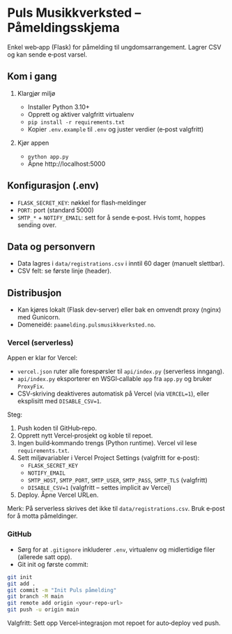 # Puls Musikkverksted – Påmeldingsskjema

Enkel web‑app (Flask) for påmelding til ungdomsarrangement. Lagrer CSV og kan sende e‑post varsel.

## Kom i gang

1. Klargjør miljø
   - Installer Python 3.10+
   - Opprett og aktiver valgfritt virtualenv
   - `pip install -r requirements.txt`
   - Kopier `.env.example` til `.env` og juster verdier (e‑post valgfritt)

2. Kjør appen
   - `python app.py`
   - Åpne http://localhost:5000

## Konfigurasjon (.env)
- `FLASK_SECRET_KEY`: nøkkel for flash‑meldinger
- `PORT`: port (standard 5000)
- `SMTP_*` + `NOTIFY_EMAIL`: sett for å sende e‑post. Hvis tomt, hoppes sending over.

## Data og personvern
- Data lagres i `data/registrations.csv` i inntil 60 dager (manuelt slettbar).
- CSV felt: se første linje (header).

## Distribusjon
- Kan kjøres lokalt (Flask dev‑server) eller bak en omvendt proxy (nginx) med Gunicorn.
- Domeneidé: `paamelding.pulsmusikkverksted.no`.

### Vercel (serverless)
Appen er klar for Vercel:

- `vercel.json` ruter alle forespørsler til `api/index.py` (serverless inngang).
- `api/index.py` eksporterer en WSGI‑callable `app` fra `app.py` og bruker `ProxyFix`.
- CSV‑skriving deaktiveres automatisk på Vercel (via `VERCEL=1`), eller eksplisitt med `DISABLE_CSV=1`.

Steg:
1. Push koden til GitHub‑repo.
2. Opprett nytt Vercel‑prosjekt og koble til repoet.
3. Ingen build‑kommando trengs (Python runtime). Vercel vil lese `requirements.txt`.
4. Sett miljøvariabler i Vercel Project Settings (valgfritt for e‑post):
   - `FLASK_SECRET_KEY`
   - `NOTIFY_EMAIL`
   - `SMTP_HOST`, `SMTP_PORT`, `SMTP_USER`, `SMTP_PASS`, `SMTP_TLS` (valgfritt)
   - `DISABLE_CSV=1` (valgfritt – settes implicit av Vercel)
5. Deploy. Åpne Vercel URLen.

Merk: På serverless skrives det ikke til `data/registrations.csv`. Bruk e‑post for å motta påmeldinger.

### GitHub
- Sørg for at `.gitignore` inkluderer `.env`, virtualenv og midlertidige filer (allerede satt opp).
- Git init og første commit:

```bash
git init
git add .
git commit -m "Init Puls påmelding"
git branch -M main
git remote add origin <your-repo-url>
git push -u origin main
```

Valgfritt: Sett opp Vercel‑integrasjon mot repoet for auto‑deploy ved push.
